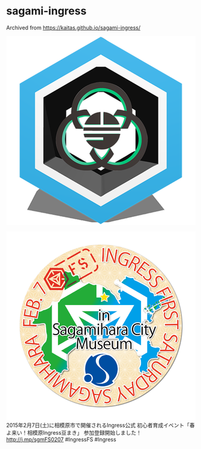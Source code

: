 # sagami-ingress
Archived from https://kaitas.github.io/sagami-ingress/


![](https://github.com/kaitas/sagami-ingress/blob/master/IngressLogo512.png?raw=true)


![](20150207FS.PNG)
2015年2月7日(土)に相模原市で開催されるIngress公式 初心者育成イベント「春よ来い！相模原Ingress豆まき」
参加登録開始しました！
http://j.mp/sgmFS0207 #IngressFS #Ingress
